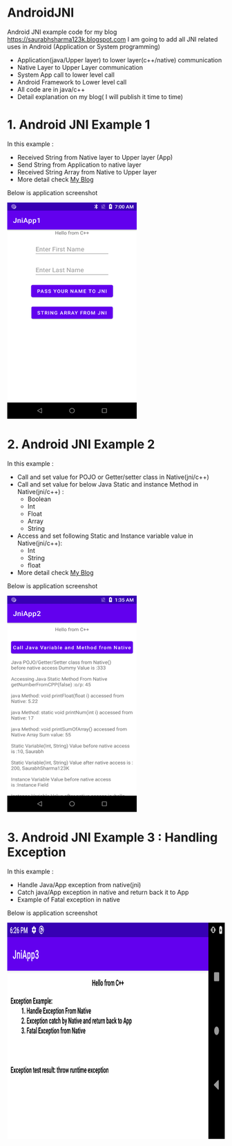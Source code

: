 # AndroidJNI
Android JNI example code for my blog https://saurabhsharma123k.blogspot.com
I am going to add all JNI related uses in Android (Application or System programming)

- Application(java/Upper layer) to lower layer(c++/native) communication  
- Native Layer to Upper Layer communication
- System App call to lower level call
- Android Framework to Lower level call
- All code are in java/c++
- Detail explanation on my blog( I will publish it time to time)

# 1. Android JNI Example 1
In this example :
- Received String from Native layer to Upper layer (App)
- Send String from Application to native layer
- Received String Array from Native to  Upper layer
- More detail check [My Blog](saurabhsharma123k.blogspot.com/)

Below is application screenshot

<a href="https://github.com/Saurabh-12/AndroidJNI/blob/master/JNIApp_1.png">
<img src="https://github.com/Saurabh-12/AndroidJNI/blob/master/JNIApp_1.png" height="500" width="300" ></a>

# 2. Android JNI Example 2
In this example :
- Call and set value for  POJO or Getter/setter class in Native(jni/c++)
- Call and set value for below Java Static and instance Method in Native(jni/c++) :
     - Boolean
     - Int
     - Float
     - Array
     - String
- Access and set following Static and Instance variable value in Native(jni/c++): 
     - Int
     - String
     - float
- More detail check [My Blog](saurabhsharma123k.blogspot.com/)

Below is application screenshot

<a href="https://github.com/Saurabh-12/AndroidJNI/blob/master/JNIApp_2.png">
<img src="https://github.com/Saurabh-12/AndroidJNI/blob/master/JNIApp_2.png" height="500" width="300" ></a>
       
# 3. Android JNI Example 3 : Handling Exception
In this example :
- Handle Java/App exception from native(jni)
- Catch java/App exception in native and return back it to App
- Example of Fatal exception in native 

Below is application screenshot

<a href="https://github.com/Saurabh-12/AndroidJNI/blob/master/JNIApp_3.png">
<img src="https://github.com/Saurabh-12/AndroidJNI/blob/master/JNIApp_3.png" height="500" width="600" ></a>
     















